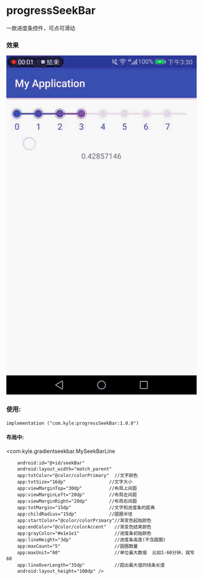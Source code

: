 # progressSeekBar
一款进度条控件，可点可滑动
 
### 效果

![](https://github.com/zhengKyles/Images/blob/master/progressSeekBarSample.gif)

### 使用:
    implementation ("com.kyle:progressSeekBar:1.0.0")
    
   
   #### 布局中:
   
   <com.kyle.gradientseekbar.MySeekBarLine
   
        android:id="@+id/seekBar"
        android:layout_width="match_parent"
        app:txtColor="@color/colorPrimary"  //文字颜色
        app:txtSize="16dp"                //文字大小
        app:viewMarginTop="30dp"          //布局上间距
        app:viewMarginLeft="20dp"         //布局左间距
        app:viewMarginRight="20dp"        //布局右间距
        app:txtMargin="15dp"              //文字和进度条的距离
        app:childRadius="15dp"            //圆圈半径
        app:startColor="@color/colorPrimary"//渐变色起始颜色
        app:endColor="@color/colorAccent"   //渐变色结束颜色
        app:grayColor="#e1e1e1"             //进度条初始颜色
        app:lineHeight="3dp"                //进度条高度(不含圆圈)
        app:maxCount="5"                    //圆圈数量
        app:maxUnit="60"                    //单位最大数值  比如1-60分钟，就写60
        app:lineOverLength="35dp"           //超出最大值的线条长度
        android:layout_height="100dp" />    
